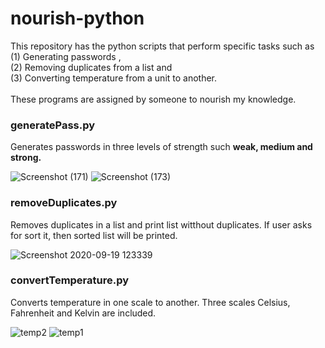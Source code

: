 # nourish-python
This repository has the python scripts that perform specific tasks such as <br>
    (1) Generating passwords , <br>
    (2) Removing duplicates from a list   and <br>
    (3) Converting temperature from a unit to another. <br>  
These programs are assigned by someone to nourish my knowledge.

### generatePass.py

Generates passwords in three levels of strength such __weak, medium and strong.__

![Screenshot (171)](https://user-images.githubusercontent.com/67148460/93661222-c0242a00-fa73-11ea-8b5c-a1e727435ec0.png)
![Screenshot (173)](https://user-images.githubusercontent.com/67148460/93661149-2e1c2180-fa73-11ea-830f-3605c7e128dc.png)
### removeDuplicates.py

Removes duplicates in a list and print list witthout duplicates. If user asks for sort it, then sorted list will be printed.

![Screenshot 2020-09-19 123339](https://user-images.githubusercontent.com/67148460/93661359-ccf54d80-fa74-11ea-89c8-a6a49c0bdfc5.png)

### convertTemperature.py

Converts temperature in one scale to another. Three scales Celsius, Fahrenheit and Kelvin are included.

![temp2](https://user-images.githubusercontent.com/67148460/93661516-ffec1100-fa75-11ea-9439-dfa2d6c56d8d.png)
![temp1](https://user-images.githubusercontent.com/67148460/93661525-0aa6a600-fa76-11ea-97b3-7bf0216e0b61.png)

